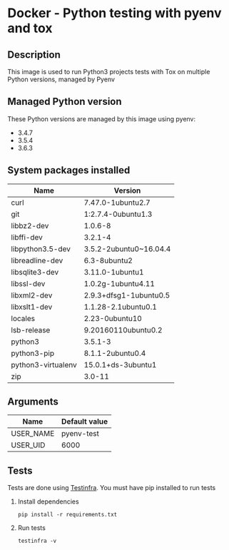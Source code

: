 # Docker - Python testing with pyenv and tox

## Description

This image is used to run Python3 projects tests with Tox on multiple Python
versions, managed by Pyenv

## Managed Python version

These Python versions are managed by this image using pyenv:
* 3.4.7
* 3.5.4
* 3.6.3

## System packages installed

| Name | Version |
| ----- | ------- |
| curl | 7.47.0-1ubuntu2.7 |
| git | 1:2.7.4-0ubuntu1.3 |
| libbz2-dev | 1.0.6-8 |
| libffi-dev | 3.2.1-4 |
| libpython3.5-dev | 3.5.2-2ubuntu0~16.04.4 |
| libreadline-dev | 6.3-8ubuntu2 |
| libsqlite3-dev | 3.11.0-1ubuntu1 |
| libssl-dev | 1.0.2g-1ubuntu4.11 |
| libxml2-dev | 2.9.3+dfsg1-1ubuntu0.5 |
| libxslt1-dev | 1.1.28-2.1ubuntu0.1 |
| locales | 2.23-0ubuntu10 |
| lsb-release | 9.20160110ubuntu0.2 |
| python3 | 3.5.1-3 |
| python3-pip | 8.1.1-2ubuntu0.4 |
| python3-virtualenv | 15.0.1+ds-3ubuntu1 |
| zip | 3.0-11 |

## Arguments

| Name      | Default value  |
| --------- | -------------- |
| USER_NAME | pyenv-test     |
| USER_UID  | 6000           |


## Tests

Tests are done using [Testinfra](https://github.com/philpep/testinfra).
You must have pip installed to run tests

1. Install dependencies
    ```
    pip install -r requirements.txt
    ```

2. Run tests
    ```
    testinfra -v
    ```
